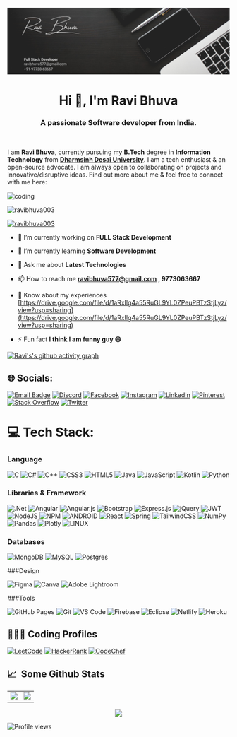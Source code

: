 ![logo](https://github.com/ravibhuva003/ravibhuva003/blob/main/White%20Minimalist%20Profile%20LinkedIn%20Banner.png)
<h1 align="center">Hi 👋, I'm Ravi Bhuva</h1>
<h3 align="center">A passionate Software developer from India.</h3><br/>


I am <b>Ravi Bhuva</b>, currently pursuing my <b>B.Tech</b> degree in <b>Information Technology</b> from <b>[Dharmsinh Desai University](https://www.ddu.ac.in/)</b>. I am a tech enthusiast & an open-source advocate. I am always open to collaborating on projects and innovative/disruptive ideas. Find out more about me & feel free to connect with me here:<br/>

<img align="center" alt="coding" width="300" src="https://user-images.githubusercontent.com/55389276/140866485-8fb1c876-9a8f-4d6a-98dc-08c4981eaf70.gif">

<p align="left"> <img src="https://komarev.com/ghpvc/?username=ravibhuva003&label=Profile%20views&color=0e75b6&style=flat" alt="ravibhuva003" /> </p>


<p align="left"> <a href="https://twitter.com/ravibhuva003" target="blank"><img src="https://img.shields.io/twitter/follow/ravibhuva003?logo=twitter&style=for-the-badge" alt="ravibhuva003" /></a> </p>

- 🔭 I’m currently working on **FULL Stack Development**

- 🌱 I’m currently learning **Software Development**

- 💬 Ask me about **Latest Technologies**

- 📫 How to reach me **ravibhuva577@gmail.com , 9773063667**

- 📄 Know about my experiences [https://drive.google.com/file/d/1aRxIlg4a55RuGL9YL0ZPeuPBTzStjLyz/view?usp=sharing](https://drive.google.com/file/d/1aRxIlg4a55RuGL9YL0ZPeuPBTzStjLyz/view?usp=sharing)

- ⚡ Fun fact **I think I am funny guy 😄**

[![Ravi's's github activity graph](https://github-readme-activity-graph.vercel.app/graph?username=ravibhuva003&theme=react-dark)](https://github.com/ravibhuva003)

## 🌐 Socials:
[![Email Badge](https://img.shields.io/badge/-Email-c14438?style=flat-square&logo=Gmail&logoColor=white&link=mailto:ravibhuva577@gmail.com)](mailto:ravibhuva577@gmail.com)
[![Discord](https://img.shields.io/badge/Discord-%237289DA.svg?logo=discord&logoColor=white)](https://discord.gg/ravibhuva003) [![Facebook](https://img.shields.io/badge/Facebook-%231877F2.svg?logo=Facebook&logoColor=white)](https://facebook.com/ravibhuva003) [![Instagram](https://img.shields.io/badge/Instagram-%23E4405F.svg?logo=Instagram&logoColor=white)](https://instagram.com/ravibhuva003) [![LinkedIn](https://img.shields.io/badge/LinkedIn-%230077B5.svg?logo=linkedin&logoColor=white)](https://linkedin.com/in/ravibhuva003) [![Pinterest](https://img.shields.io/badge/Pinterest-%23E60023.svg?logo=Pinterest&logoColor=white)](https://pinterest.com/ravibhuva003) [![Stack Overflow](https://img.shields.io/badge/-Stackoverflow-FE7A16?logo=stack-overflow&logoColor=white)](https://stackoverflow.com/users/ravibhuva003) [![Twitter](https://img.shields.io/badge/Twitter-%231DA1F2.svg?logo=Twitter&logoColor=white)](https://twitter.com/ravibhuva003) 

# 💻 Tech Stack:
### Language

![C](https://img.shields.io/badge/c-%2300599C.svg?style=for-the-badge&logo=c&logoColor=white) ![C#](https://img.shields.io/badge/c%23-%23239120.svg?style=for-the-badge&logo=c-sharp&logoColor=white) ![C++](https://img.shields.io/badge/c++-%2300599C.svg?style=for-the-badge&logo=c%2B%2B&logoColor=white) ![CSS3](https://img.shields.io/badge/css3-%231572B6.svg?style=for-the-badge&logo=css3&logoColor=white) ![HTML5](https://img.shields.io/badge/html5-%23E34F26.svg?style=for-the-badge&logo=html5&logoColor=white) ![Java](https://img.shields.io/badge/java-%23ED8B00.svg?style=for-the-badge&logo=java&logoColor=white) ![JavaScript](https://img.shields.io/badge/javascript-%23323330.svg?style=for-the-badge&logo=javascript&logoColor=%23F7DF1E) ![Kotlin](https://img.shields.io/badge/kotlin-%230095D5.svg?style=for-the-badge&logo=kotlin&logoColor=white) ![Python](https://img.shields.io/badge/python-3670A0?style=for-the-badge&logo=python&logoColor=ffdd54) 

### Libraries & Framework

 ![.Net](https://img.shields.io/badge/.NET-5C2D91?style=for-the-badge&logo=.net&logoColor=white) ![Angular](https://img.shields.io/badge/angular-%23DD0031.svg?style=for-the-badge&logo=angular&logoColor=white) ![Angular.js](https://img.shields.io/badge/angular.js-%23E23237.svg?style=for-the-badge&logo=angularjs&logoColor=white) ![Bootstrap](https://img.shields.io/badge/bootstrap-%23563D7C.svg?style=for-the-badge&logo=bootstrap&logoColor=white) ![Express.js](https://img.shields.io/badge/express.js-%23404d59.svg?style=for-the-badge&logo=express&logoColor=%2361DAFB) ![jQuery](https://img.shields.io/badge/jquery-%230769AD.svg?style=for-the-badge&logo=jquery&logoColor=white) ![JWT](https://img.shields.io/badge/JWT-black?style=for-the-badge&logo=JSON%20web%20tokens) ![NodeJS](https://img.shields.io/badge/node.js-6DA55F?style=for-the-badge&logo=node.js&logoColor=white) ![NPM](https://img.shields.io/badge/NPM-%23000000.svg?style=for-the-badge&logo=npm&logoColor=white) ![ANDROID](https://img.shields.io/badge/android-%2320232a.svg?style=for-the-badge&logo=android&logoColor=%a4c639) ![React](https://img.shields.io/badge/react-%2320232a.svg?style=for-the-badge&logo=react&logoColor=%2361DAFB) ![Spring](https://img.shields.io/badge/spring-%236DB33F.svg?style=for-the-badge&logo=spring&logoColor=white) ![TailwindCSS](https://img.shields.io/badge/tailwindcss-%2338B2AC.svg?style=for-the-badge&logo=tailwind-css&logoColor=white) ![NumPy](https://img.shields.io/badge/numpy-%23013243.svg?style=for-the-badge&logo=numpy&logoColor=white) ![Pandas](https://img.shields.io/badge/pandas-%23150458.svg?style=for-the-badge&logo=pandas&logoColor=white) ![Plotly](https://img.shields.io/badge/Plotly-%233F4F75.svg?style=for-the-badge&logo=plotly&logoColor=white) ![LINUX](https://img.shields.io/badge/Linux-FCC624?style=for-the-badge&logo=linux&logoColor=black)

 ### Databases
 
 ![MongoDB](https://img.shields.io/badge/MongoDB-%234ea94b.svg?style=for-the-badge&logo=mongodb&logoColor=white) ![MySQL](https://img.shields.io/badge/mysql-%2300f.svg?style=for-the-badge&logo=mysql&logoColor=white) ![Postgres](https://img.shields.io/badge/postgres-%23316192.svg?style=for-the-badge&logo=postgresql&logoColor=white) 	

 ###Design
 
 ![Figma](https://img.shields.io/badge/figma-%23F24E1E.svg?style=for-the-badge&logo=figma&logoColor=white) ![Canva](https://img.shields.io/badge/Canva-%2300C4CC.svg?style=for-the-badge&logo=Canva&logoColor=white) ![Adobe Lightroom](https://img.shields.io/badge/Adobe%20Lightroom-31A8FF.svg?style=for-the-badge&logo=Adobe%20Lightroom&logoColor=white) 

 ###Tools
 
 ![GitHub Pages](https://img.shields.io/badge/GitHub%20Pages-%23327FC7.svg?logo=github&style=for-the-badge&logoColor=white)
![Git](https://img.shields.io/badge/-Git-black?style=for-the-badge&logo=git)
![VS Code](https://img.shields.io/badge/-VS%20Code-007ACC?style=for-the-badge&logo=visual-studio-code)
![Firebase](https://img.shields.io/badge/firebase-ffca28?style=for-the-badge&logo=firebase&logoColor=black)
![Eclipse](https://img.shields.io/badge/Eclipse-2C2255?style=for-the-badge&logo=eclipse&logoColor=white)
![Netlify](https://img.shields.io/badge/-Netlify-%2300C7B7?style=for-the-badge&logo=netlify&logoColor=ffffff)
![Heroku](https://img.shields.io/badge/Heroku%20-%23430098.svg?style=for-the-badge&logo=heroku&logoColor=white)

## 👨🏻‍💻 Coding Profiles

[![LeetCode](https://img.shields.io/badge/-LeetCode-FFA116?style=for-the-badge&logo=LeetCode&logoColor=black)](https://leetcode.com/ravibhuva003/)
[![HackerRank](https://img.shields.io/badge/-HackerRank-2EC866?style=for-the-badge&logo=HackerRank&logoColor=white)](https://www.hackerrank.com/it015_ravibhuva)
[![CodeChef](https://img.shields.io/badge/-CodeChef-5B4638?style=for-the-badge&logo=CodeChef&logoColor=white)](https://www.codechef.com/users/ravibhuva)

## 📈 &nbsp;Some Github Stats ##

<table>
<tr>
<td>
<img src="https://github-readme-stats.vercel.app/api?username=ravibhuva003&include_all_commits=true&count_private=true&show_icons=true&line_height=20&theme=tokyonight"/>
<td><img src="https://github-readme-stats.vercel.app/api/top-langs?username=ravibhuva003&show_icons=true&locale=en&layout=compact&theme=tokyonight" />
</td>
</tr>
</table>
<p align="center">
<img align="center" src="https://github-readme-streak-stats.herokuapp.com/?user=ravibhuva003&theme=tokyonight" />
</p>

![Profile views](https://komarev.com/ghpvc/?username=ravibhuva003&style=flat-square&color=blue)
